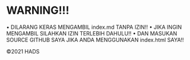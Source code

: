 # WARNING!!!
• DILARANG KERAS MENGAMBIL index.md TANPA IZIN!!
• JIKA INGIN MENGAMBIL SILAHKAN IZIN TERLEBIH DAHULU!!
• DAN MASUKAN SOURCE GITHUB SAYA JIKA ANDA MENGGUNAKAN index.html SAYA!!

©2021 HADS
